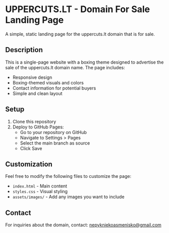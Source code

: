 # UPPERCUTS.LT - Domain For Sale Landing Page

A simple, static landing page for the uppercuts.lt domain that is for sale.

## Description

This is a single-page website with a boxing theme designed to advertise the sale of the uppercuts.lt domain name. The page includes:

- Responsive design
- Boxing-themed visuals and colors
- Contact information for potential buyers
- Simple and clean layout

## Setup

1. Clone this repository
2. Deploy to GitHub Pages:
   - Go to your repository on GitHub
   - Navigate to Settings > Pages
   - Select the main branch as source
   - Click Save

## Customization

Feel free to modify the following files to customize the page:

- `index.html` - Main content
- `styles.css` - Visual styling
- `assets/images/` - Add any images you want to include

## Contact

For inquiries about the domain, contact: nepykniekoasmenisko@gmail.com
